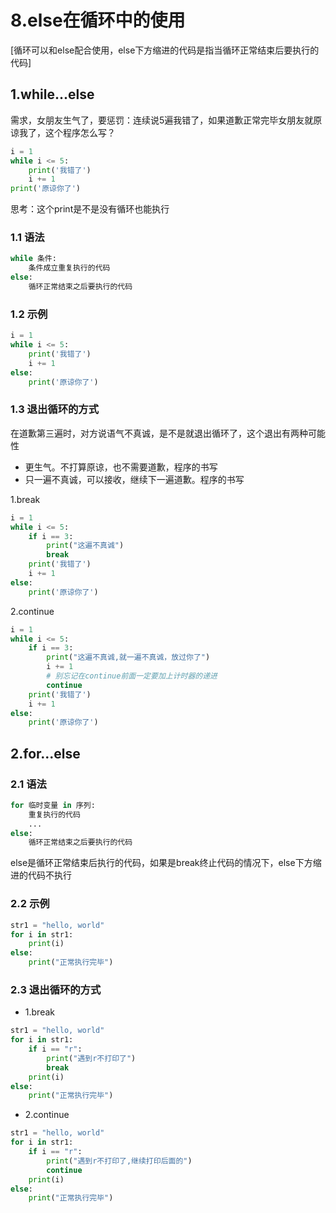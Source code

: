 # 8.else在循环中的使用

[循环可以和else配合使用，else下方缩进的代码是指当循环正常结束后要执行的代码]

## 1.while...else

需求，女朋友生气了，要惩罚：连续说5遍我错了，如果道歉正常完毕女朋友就原谅我了，这个程序怎么写？

```python
i = 1
while i <= 5:
    print('我错了')
    i += 1
print('原谅你了')
```

思考：这个print是不是没有循环也能执行

### 1.1 语法

```python
while 条件:
    条件成立重复执行的代码
else:
    循环正常结束之后要执行的代码
```

### 1.2 示例

```python
i = 1
while i <= 5:
    print('我错了')
    i += 1
else:
	print('原谅你了')
```

### 1.3 退出循环的方式

在道歉第三遍时，对方说语气不真诚，是不是就退出循环了，这个退出有两种可能性

* 更生气。不打算原谅，也不需要道歉，程序的书写
* 只一遍不真诚，可以接收，继续下一遍道歉。程序的书写

1.break

```python
i = 1
while i <= 5:
    if i == 3:
        print("这遍不真诚")
        break
    print('我错了')
    i += 1
else:
	print('原谅你了')
```

2.continue

~~~python
i = 1
while i <= 5:
    if i == 3:
        print("这遍不真诚,就一遍不真诚，放过你了")
        i += 1
        # 别忘记在continue前面一定要加上计时器的递进
        continue
    print('我错了')
    i += 1
else:
	print('原谅你了')
~~~

## 2.for...else

### 2.1 语法

```python
for 临时变量 in 序列:
    重复执行的代码
    ...
else:
    循环正常结束之后要执行的代码
```

else是循环正常结束后执行的代码，如果是break终止代码的情况下，else下方缩进的代码不执行

### 2.2 示例

```python
str1 = "hello, world"
for i in str1:
    print(i)
else:
    print("正常执行完毕")
```

### 2.3 退出循环的方式

* 1.break

```python
str1 = "hello, world"
for i in str1:
    if i == "r":
        print("遇到r不打印了")
        break
    print(i)
else:
    print("正常执行完毕")
```

* 2.continue

```python
str1 = "hello, world"
for i in str1:
    if i == "r":
        print("遇到r不打印了,继续打印后面的")
        continue
    print(i)
else:
    print("正常执行完毕")
```

